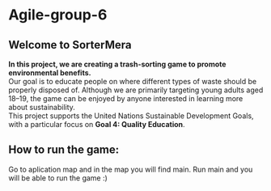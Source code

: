 # Agile-group-6

## Welcome to SorterMera

**In this project, we are creating a trash-sorting game to promote environmental benefits.**  
Our goal is to educate people on where different types of waste should be properly disposed of. Although we are primarily targeting young adults aged 18–19, the game can be enjoyed by anyone interested in learning more about sustainability.  
This project supports the United Nations Sustainable Development Goals, with a particular focus on **Goal 4: Quality Education**. 

## **How to run the game:**
Go to aplication map and in the map you will find main. Run main and you will be able to run the game :)
